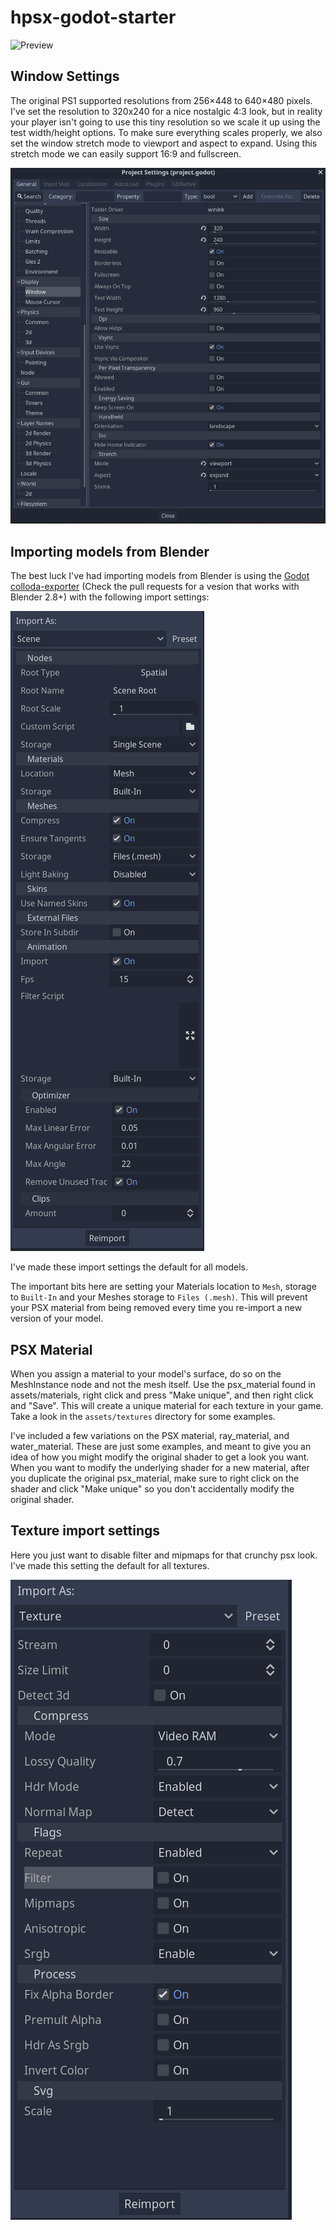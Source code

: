 # hpsx-godot-starter

![Preview](/readme_images/preview.gif) 

## Window Settings

The original PS1 supported resolutions from 256×448 to 640×480 pixels. I've set the resolution to 320x240 for a nice nostalgic 4:3 look, 
but in reality your player isn't going to use this tiny resolution so we scale it up using the test width/height options. To make sure everything
scales properly, we also set the window stretch mode to viewport and aspect to expand. Using this stretch mode we can easily support 16:9 and fullscreen.

![Window settings](/readme_images/window_settings.png)

## Importing models from Blender

The best luck I've had importing models from Blender is using the [Godot colloda-exporter](https://github.com/godotengine/collada-exporter) (Check the pull requests for a vesion that works with Blender 2.8+)
with the following import settings:

![Model import settings](/readme_images/model_import_settings.png)

I've made these import settings the default for all models.

The important bits here are setting your Materials location to `Mesh`, storage to `Built-In` and your Meshes storage to `Files (.mesh)`. This will prevent your PSX material from being removed every
time you re-import a new version of your model.

## PSX Material
When you assign a material to your model's surface, do so on the MeshInstance node and not the mesh itself. Use the psx_material found in assets/materials, right click and press "Make unique", and then right click and "Save". 
This will create a unique material for each texture in your game. Take a look in the `assets/textures` directory for some examples.

I've included a few variations on the PSX material, ray_material, and water_material. These are just some examples, and meant to give you an idea of how you might modify the original shader to get a look you want.
When you want to modify the underlying shader for a new material, after you duplicate the original psx_material, make sure to right click on the shader and click "Make unique" so you don't accidentally modify
the original shader.

## Texture import settings

Here you just want to disable filter and mipmaps for that crunchy psx look. I've made this setting the default for all textures.

![Texture import settings](/readme_images/texture_import_settings.png)